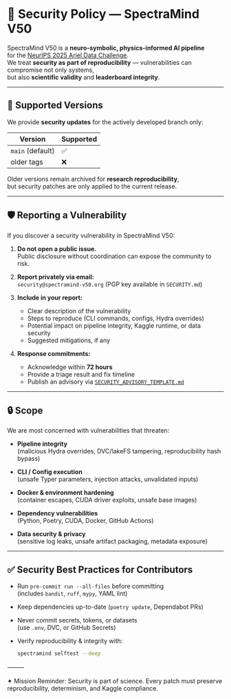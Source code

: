 # 🔐 Security Policy — SpectraMind V50

SpectraMind V50 is a **neuro-symbolic, physics-informed AI pipeline**  
for the [NeurIPS 2025 Ariel Data Challenge](https://www.kaggle.com/competitions/neurips-2025-ariel).  
We treat **security as part of reproducibility** — vulnerabilities can compromise not only systems,  
but also **scientific validity** and **leaderboard integrity**.

---

## 📢 Supported Versions

We provide **security updates** for the actively developed branch only:

| Version          | Supported |
| ---------------- | ----------|
| `main` (default) | ✅        |
| older tags       | ❌        |

Older versions remain archived for **research reproducibility**,  
but security patches are only applied to the current release.

---

## 🛡️ Reporting a Vulnerability

If you discover a security vulnerability in SpectraMind V50:

1. **Do not open a public issue.**  
   Public disclosure without coordination can expose the community to risk.

2. **Report privately via email:**  
   `security@spectramind-v50.org` (PGP key available in `SECURITY.md`)

3. **Include in your report:**
   - Clear description of the vulnerability  
   - Steps to reproduce (CLI commands, configs, Hydra overrides)  
   - Potential impact on pipeline integrity, Kaggle runtime, or data security  
   - Suggested mitigations, if any  

4. **Response commitments:**  
   - Acknowledge within **72 hours**  
   - Provide a triage result and fix timeline  
   - Publish an advisory via [`SECURITY_ADVISORY_TEMPLATE.md`](./SECURITY_ADVISORY_TEMPLATE.md)  

---

## 🔒 Scope

We are most concerned with vulnerabilities that threaten:

- **Pipeline integrity**  
  (malicious Hydra overrides, DVC/lakeFS tampering, reproducibility hash bypass)

- **CLI / Config execution**  
  (unsafe Typer parameters, injection attacks, unvalidated inputs)

- **Docker & environment hardening**  
  (container escapes, CUDA driver exploits, unsafe base images)

- **Dependency vulnerabilities**  
  (Python, Poetry, CUDA, Docker, GitHub Actions)

- **Data security & privacy**  
  (sensitive log leaks, unsafe artifact packaging, metadata exposure)

---

## ✅ Security Best Practices for Contributors

- Run `pre-commit run --all-files` before committing  
  (includes `bandit`, `ruff`, `mypy`, YAML lint)

- Keep dependencies up-to-date (`poetry update`, Dependabot PRs)

- Never commit secrets, tokens, or datasets  
  (use `.env`, DVC, or GitHub Secrets)

- Verify reproducibility & integrity with:  
  ```bash
  spectramind selftest --deep


⸻

✦ Mission Reminder:
Security is part of science.
Every patch must preserve reproducibility, determinism, and Kaggle compliance.